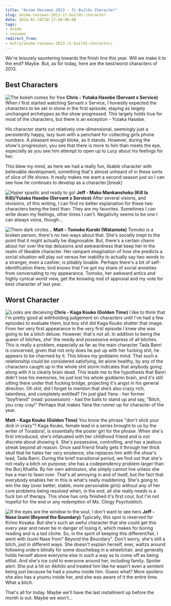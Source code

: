 ```yaml
---
title: "Anime Reviews 2013 - It Builds Character"
slug: anime-reviews-2013-it-builds-character
date: 2014-01-18T10:17:50-06:00
tags:
- anime
- reviews
redirect_from:
- entry/anime-reviews-2013-it-builds-character/
---
```

We're leisurely sauntering towards the finish line this year. Will we make it to the end? Maybe. But, as for today, here are the best/worst characters of 2013.

## Best Characters
![](http://cdn.awwni.me/mzjz.jpg "The bokeh comes for free")
**Chris - Yutaka Hasebe (Servant x Service)**
When I first started watching Servant x Service, I honestly expected the characters to be set in stone in the first episode, staying as largely unchanged archetypes as the show progressed. This largely holds true for most of the characters, but there is an exception - Yutaka Hasebe.

His character starts out relatively one-dimensional, seemingly just a persistently happy, lazy bum with a penchant for collecting girls phone numbers. A pleasant enough bloke, as it stands. However, during the show's progression, you see that there is more to him than meets the eye, especially as you see him attempt to open up to Lucy about his feelings for her.

This blew my mind, as here we had a really fun, likable character with believable development, something that's almost unheard of in these sorts of slice of life shows. It really makes me want a second season just so I can see how he continues to develop as a character.[break]

![](http://cdn.awwni.me/mzk3.jpg "Hyper spastic and ready to go!")
**Jeff - Mako Mankanshoku (Kill la Kill)/Yutaka Hasebe (Servant x Service)**
After several visions, and revisions, of this writing, I can find no better explanation for these two characters being the best than: They are my favorites. Sometimes I can write down my feelings, other times I can't. Negativity seems to be one I can always voice, though...

![](http://cdn.awwni.me/mzk2.jpg "Them dark circles...")
**Matt - Tomoko Kuroki (Watamote)**
Tomoko is a broken person, there's no two ways about that. She's socially inept to the point that it might actually be diagnosable. But, there's a certain charm about her over the top delusions and awkwardness that keep her in the realm of likeable character. Her rampant imagination of how she predicts a social situation will play out versus her inability to actually say two words to a stranger, even a cashier, is pitiably lovable. Perhaps there's a bit of self-identification there; lord knows that I've got my share of social anxieties from cenversating to my appearance. Tomoko, her awkward antics and highly cynical world view, get the knowing nod of approval and my vote for best character of last year.

## Worst Character

![](http://cdn.awwni.me/mzk1.jpg "Looks are deceiving")
**Chris - Kaga Kouko (Golden Time)**
I like to think that I'm pretty good at withholding judgement on characters until I've had a few episodes to evaluate them, but boy shit did Kaga Kouko shatter that image. From her very first appearance in the very first episode I knew she was going to be a bitch deluxe.
However, that's not all. In addition to being the queen of bitches, she' the needy and possessive empress of all bitches. This is really a problem, especially as far as the main character Tada Banri is concerned, given that not only does he put up with her fucking shit, he appears to be charmed by it. This blows my goddamn mind.
That such a relationship could be considered satisfying, let alone healthy, by any of the characters caught up in the whole shit storm indicates that anybody going along with it is clearly brain dead. This leads me to the hypothesis that Banri didn't lose his memories, he just lost his whole goddamn brain, and it's still sitting there under that fucking bridge, projecting it's angst in his general direction.
Oh shit, did I forget to mention that she’s also crazy rich, talentless, and completely entitled? I’m just glad Yana - her former "boyfriend" (read: possession) - had the balls to stand up and say, "Bitch, you cray cray!"
Perhaps that makes Yana the runner up for character of the year.

**Matt - Kaga Kouko (Golden Time)**
You know the phrase "don't stick your dick in crazy"? Kaga Kouko, female lead in a series brought to us by the writer of Toradora!, is essentially the poster girl for the phrase. When she's first introduced, she's infatuated with her childhood friend and is not discrete about showing it. She's possessive, controlling, and has a jealous streak beyond all reason. Once said friend finally gets it through her thick skull that he hates her very existence, she replaces him with the show's lead, Tada Banri. During the brief transitional period, we find out that she's not really a bitch on purpose; she has a codependency problem larger than the Burj Khalifa. By her own admission, she simply cannot live unless she has a man to fawn over. That's all annoying in and of itself, but the fact that everybody enables her in this is what's really maddening. She's going to win the day (over better, stable, more personable girls) without any of her core problems being resolved when, in the end, all she really needs is a fuck ton of therapy. This show has only finished it's first cour, but I'm not hopeful for the end or any redemption of Ms. Clingy Psychobitch.

![](http://cdn.awwni.me/mzk0.jpg "If the eyes are the window to the soul, I don't want to see hers")
**Jeff - Nase Izumi (Beyond the Boundary)**
Typically, this spot is reserved for Kirino Kosaka. But she's such an awful character that she could get this every year and never be in danger of losing it, which makes for boring reading and is a tad cliche. So, in the spirit of keeping this different/fair, I went with Izumi Nase from" Beyond the Boundary". Don't worry, she's still a bitch, just in different ways. She doesn't explain herself, ever, waltzs around following orders blindly for some douchebag in a wheelchair, and generally holds herself above everyone else in such a way as to come off as being elitist. And she's ice cold to everyone around her, including family. Spoiler alert: She put a hit on Akihito and treated him like he wasn't even a sentient being just because he had a youmu inside him. Guess what? More spoilers: she also has a youmu inside her, and she was aware of it the entire time. What a bitch.

That's all for today. Maybe we'll have the last installment up before the month is out. Maybe we won't...
